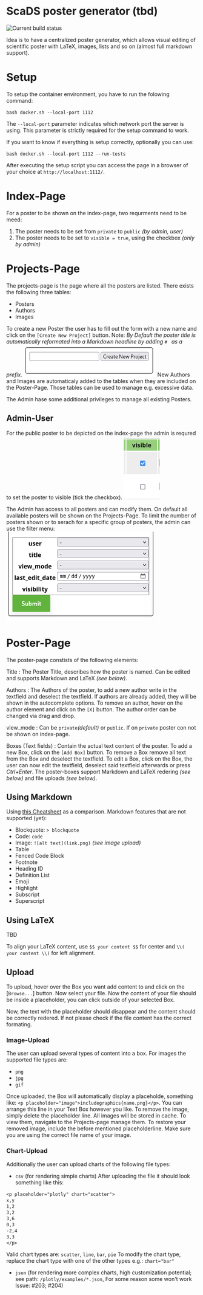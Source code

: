 # ScaDS poster generator (tbd)

![Current build status](https://github.com/bit3lyp9tu/scientific_poster_generator/actions/workflows/main.yml/badge.svg?event=push)

Idea is to have a centralized poster generator, which allows visual editing of
scientific poster with LaTeX, images, lists and so on (almost full markdown support).

# Setup
To setup the container environment, you have to run the folowing command:
```console
bash docker.sh --local-port 1112
```
The ```--local-port``` parameter indicates which network port the server is using. This parameter is strictly required for the setup command to work.

If you want to know if everything is setup correctly, optionally you can use:
```console
bash docker.sh --local-port 1112 --run-tests
```

After executing the setup script you can access the page in a browser of your choice at ```http://localhost:1112/```.

# Index-Page
For a poster to be shown on the index-page, two requrments need to be meed:
1. The poster needs to be set from ```private``` to ```public``` *(by admin, user)*
2. The poster needs to be set to ```visible = true```, using the checkbox *(only by admin)*

# Projects-Page
The projects-page is the page where all the posters are listed.
There exists the following three tables:
- Posters
- Authors
- Images

To create a new Poster the user has to fill out the form with a new name and click on the ```[Create New Project]``` button.
Note: *By Default the poster title is automatically reformated into a Markdown headline by adding ```# ``` as a prefix.*
![](documentation/img/projects_new.png)
New Authors and Images are automaticaly added to the tables when they are included on the Poster-Page.
Those tables can be used to manage e.g. excessive data.

The Admin hase some additional privileges to manage all existing Posters.

## Admin-User
For the public poster to be depicted on the index-page the admin is requred to set the poster to visible (tick the checkbox).
![](documentation/img/poster_visibility_small.png)

The Admin has access to all posters and can modify them.
On default all available posters will be shown on the Projects-Page. To limit the number of posters shown or to serach for a specific group of posters, the admin can use the filter menu:
![](documentation/img/poster_filter_menu.png)

# Poster-Page
The poster-page constists of the following elements:

Title
: The Poster Title, describes how the poster is named. Can be edited and supports Markdown and LaTeX *(see below)*.

Authors
: The Authors of the poster, to add a new author write in the textfield and deselect the textfield.
If authors are already added, they will be shown in the autocomplete options.
To remove an author, hover on the author element and click on the ```[X]``` button.
The author order can be changed via drag and drop.

view_mode
: Can be ```private```*(default)* or ```public```. If on ```private``` poster con not be shown on index-page.

Boxes (Text fields)
: Contain the actual text content of the poster.
To add a new Box, click on the ```[Add Box]``` button.
To remove a Box remove all text from the Box and deselect the textfield.
To edit a Box, click on the Box, the user can now edit the textfield, deselect said textfield afterwards or press *Ctrl*+*Enter*. The poster-boxes support Markdown and LaTeX redering *(see below)* and file uploads *(see below)*.

## Using Markdown
<!-- ![Basic](documentation/img/markdown_basic.png) -->
<!-- ![Extended](documentation/img/markdown_extended.png) -->

Using [this Cheatsheet](https://www.markdownguide.org/cheat-sheet/) as a comparison.
Markdown features that are not supported (yet):
- Blockquote: ```> blockquote```
- Code: `code`
- Image: ```![alt text](link.png)``` *(see image upload)*
- Table
- Fenced Code Block
- Footnote
- Heading ID
- Definition List
- Emoji
- Highlight
- Subscript
- Superscript

## Using LaTeX
TBD

To align your LaTeX content, use ```$$ your content $$``` for center and ```\\( your content \\)``` for left alignment.

## Upload
To upload, hover over the Box you want add content to and click on the [```Browse...```] button. Now select your file. Now the content of your file should be inside a placeholder, you can click outside of your selected Box.

Now, the text with the placeholder should disappear and the content should be correctly redered.
If not please check if the file content has the correct formating.

### Image-Upload
The user can upload several types of content into a box. For images the supported file types are:
- ```png```
- ```jpg```
- ```gif```

Once uploaded, the Box will automatically display a placeholde,
something like: ```<p placeholder="image">includegraphics{name.png}</p>```. You can arrange this line in your Text Box however you like.
To remove the image, simply delete the placeholder line. All images will be stored in cache. To view them, navigate to the Projects-page manage them.
To restore your removed image, include the before mentioned placeholderline. Make sure you are using the correct file name of your image.

### Chart-Upload
Additionally the user can upload charts of the following file types:
- ```csv``` (for rendering simple charts)
After uploading the file it should look something like this:
```console
<p placeholder="plotly" chart="scatter">
x,y
1,2
3,2
3,6
0,3
-2,4
3,3
</p>
```
Valid chart types are: ```scatter```, ```line```, ```bar```, ```pie```
To modify the chart type, replace the chart type with one of the other types e.g.: ```chart="bar"```

- ```json``` (for rendering more complex charts, high customization potential; see path: ```/plotly/examples/*.json```, For some reason some won't work Issue: #203; #204)
